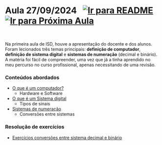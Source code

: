 # Aula 27/09/2024 &nbsp; [![Ir para README](https://img.shields.io/badge/Indice-Verde?style=for-the-badge)](../README.md#indice) &nbsp;[![Ir para Próxima Aula](https://img.shields.io/badge/Próxima-Aula%202-007ACC?style=for-the-badge)](../aulas/04-10-2024.md)

<br>

Na primeira aula de ISD, houve a apresentação do docente e dos alunos. Foram lecionados três temas principais: **definição de computador**, **definição de sistema digital** e **sistemas de numeração** (decimal e binário). A matéria foi fácil de compreender, uma vez que já a tinha aprendido no meu percurso no curso profissional, apenas necessitando de uma revisão.
### Conteúdos abordados

- [O que é um computador?](../outros/computador.md)
  - Hardware e Software
- [O que é um Sistema digital](../apontamentos/sistema_digital.md)
  - Tipos de sinais
- [Sistemas de numeração](../apontamentos/sistemas_de_numeracao.md)
  - Conversões entre sistemas

### Resolução de exercícios

- [Exercícios conversões entre sistema decimal e binário](../fichas/conversoes_binario_decimal.md)
